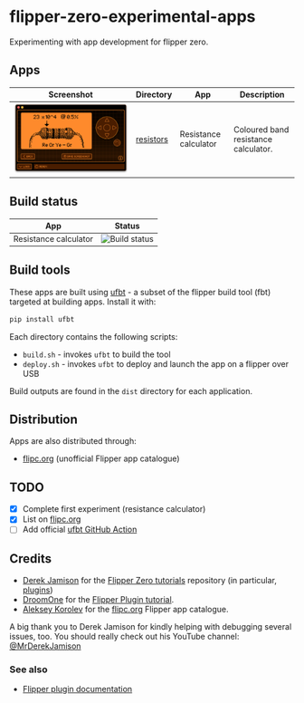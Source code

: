 # flipper-zero-experimental-apps

Experimenting with app development for flipper zero.

## Apps

| Screenshot | Directory | App | Description |
|---|-|-|---|
| ![Screenshot of the resistance calculator in action](resistors/screenshots/2023-04-26%20resistor%20view.png) | [resistors](resistors/) | Resistance calculator | Coloured band resistance calculator. |

## Build status

| App | Status |
|-|-|
| Resistance calculator |  ![Build status](https://github.com/instantiator/flipper-zero-experimental-apps/actions/workflows/build-resistors.yml/badge.svg?branch=main) |

## Build tools

These apps are built using [ufbt](https://pypi.org/project/ufbt/) - a subset of the flipper build tool (fbt) targeted at building apps. Install it with:

```bash
pip install ufbt
```

Each directory contains the following scripts:

* `build.sh` - invokes `ufbt` to build the tool
* `deploy.sh` - invokes `ufbt` to deploy and launch the app on a flipper over USB

Build outputs are found in the `dist` directory for each application.

## Distribution

Apps are also distributed through:

* [flipc.org](https://flipc.org/) (unofficial Flipper app catalogue)

## TODO

- [x] Complete first experiment (resistance calculator)
- [x] List on [flipc.org](https://flipc.org/)
- [ ] Add official [ufbt GitHub Action](https://github.com/marketplace/actions/build-flipper-application-package-fap)

## Credits

* [Derek Jamison](https://github.com/jamisonderek) for the [Flipper Zero tutorials](https://github.com/jamisonderek/flipper-zero-tutorials) repository (in particular, [plugins](https://github.com/jamisonderek/flipper-zero-tutorials/tree/main/plugins))
* [DroomOne](https://github.com/DroomOne) for the [Flipper Plugin tutorial](https://github.com/DroomOne/Flipper-Plugin-Tutorial).
* [Aleksey Korolev](https://github.com/playmean) for the [flipc.org](https://flipc.org/) Flipper app catalogue.

A big thank you to Derek Jamison for kindly helping with debugging several issues, too. You should really check out his YouTube channel: [@MrDerekJamison](https://www.youtube.com/@MrDerekJamison)

### See also

* [Flipper plugin documentation](https://github.com/flipperdevices/flipperzero-firmware/tree/dev/documentation)
